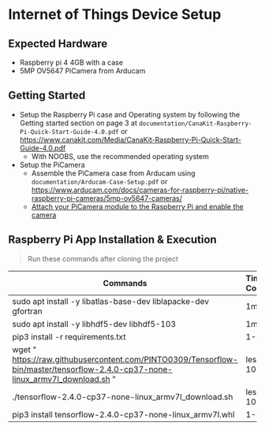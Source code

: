 # Internet of Things Device Setup

## Expected Hardware
- Raspberry pi 4 4GB with a case
- 5MP OV5647 PiCamera from Arducam

## Getting Started
- Setup the Raspberry Pi case and Operating system by following the Getting started section on page 3 at  `documentation/CanaKit-Raspberry-Pi-Quick-Start-Guide-4.0.pdf`
or <a> https://www.canakit.com/Media/CanaKit-Raspberry-Pi-Quick-Start-Guide-4.0.pdf </a>
   - With NOOBS, use the recommended operating system
- Setup the PiCamera
   - Assemble the PiCamera case from Arducam using `documentation/Arducam-Case-Setup.pdf` or 
<a> https://www.arducam.com/docs/cameras-for-raspberry-pi/native-raspberry-pi-cameras/5mp-ov5647-cameras/ </a>
   - <a href = https://projects.raspberrypi.org/en/projects/getting-started-with-picamera> Attach your PiCamera module to the Raspberry Pi and enable the camera </a>
    
    
## Raspberry Pi App Installation & Execution
>Run these commands after cloning the project

Commands| Time to Completion 
---|:------------------
sudo apt install -y libatlas-base-dev liblapacke-dev gfortran|    1min     
sudo apt install -y libhdf5-dev libhdf5-103 |      1min       
pip3 install -r requirements.txt  |   1-3 mins  
wget "<a> https://raw.githubusercontent.com/PINTO0309/Tensorflow-bin/master/tensorflow-2.4.0-cp37-none-linux_armv7l_download.sh </a>"   |   less than 10 secs    
 ./tensorflow-2.4.0-cp37-none-linux_armv7l_download.sh  |   less than 10 secs   
pip3 install tensorflow-2.4.0-cp37-none-linux_armv7l.whl  |   1-3 mins



